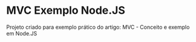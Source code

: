 # MVC Exemplo Node.JS
Projeto criado para exemplo prático do artigo:  MVC - Conceito e exemplo em Node.JS
